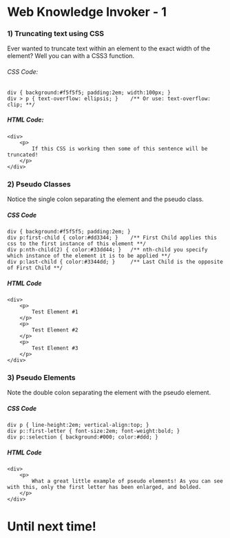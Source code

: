 # Web Knowledge Invoker - 1

### 1) Truncating text using CSS 
Ever wanted to truncate text within an element to the exact width of the element?  Well you can with a CSS3 function.

###### CSS Code:

    div { background:#f5f5f5; padding:2em; width:100px; }
    div > p { text-overflow: ellipsis; }    /** Or use: text-overflow: clip; **/

##### HTML Code:

    <div>
        <p>
            If this CSS is working then some of this sentence will be truncated!
        </p>
    </div>

### 2) Pseudo Classes 
Notice the single colon separating the element and the pseudo class.

##### CSS Code

    div { background:#f5f5f5; padding:2em; }
    div p:first-child { color:#dd3344; }    /** First Child applies this css to the first instance of this element **/
    div p:nth-child(2) { color:#33dd44; }   /** nth-child you specify which instance of the element it is to be applied **/
    div p:last-child { color:#3344dd; }     /** Last Child is the opposite of First Child **/

##### HTML Code

    <div>
        <p>
            Test Element #1
        </p>            
        <p>
            Test Element #2
        </p>
        <p>
            Test Element #3
        </p>
    </div>

### 3) Pseudo Elements
Note the double colon separating the element with the pseudo element.

##### CSS Code

    div p { line-height:2em; vertical-align:top; }
    div p::first-letter { font-size:2em; font-weight:bold; }
    div p::selection { background:#000; color:#ddd; }

##### HTML Code

    <div>
        <p>
            What a great little example of pseudo elements! As you can see with this, only the first letter has been enlarged, and bolded.
        </p>
    </div>

# Until next time!
